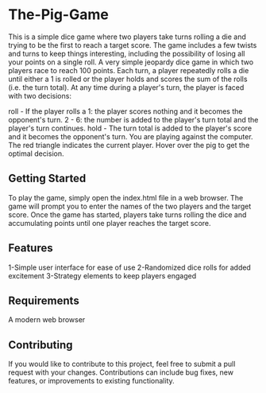 # The-Pig-Game
This is a simple dice game where two players take turns rolling a die and trying to be the first to reach a target score. The game includes a few twists and turns to keep things interesting, including the possibility of losing all your points on a single roll.
A very simple jeopardy dice game in which two players race to reach 100 points. Each turn, a player repeatedly rolls a die until either a 1 is rolled or the player holds and scores the sum of the rolls (i.e. the turn total). At any time during a player's turn, the player is faced with two decisions:

roll - If the player rolls a
1: the player scores nothing and it becomes the opponent's turn.
2 - 6: the number is added to the player's turn total and the player's turn continues.
hold - The turn total is added to the player's score and it becomes the opponent's turn.
You are playing against the computer. The red triangle indicates the current player. Hover over the pig to get the optimal decision.


## Getting Started
To play the game, simply open the index.html file in a web browser. The game will prompt you to enter the names of the two players and the target score. Once the game has started, players take turns rolling the dice and accumulating points until one player reaches the target score.

## Features
1-Simple user interface for ease of use
2-Randomized dice rolls for added excitement
3-Strategy elements to keep players engaged

## Requirements
A modern web browser

## Contributing
If you would like to contribute to this project, feel free to submit a pull request with your changes. Contributions can include bug fixes, new features, or improvements to existing functionality.
